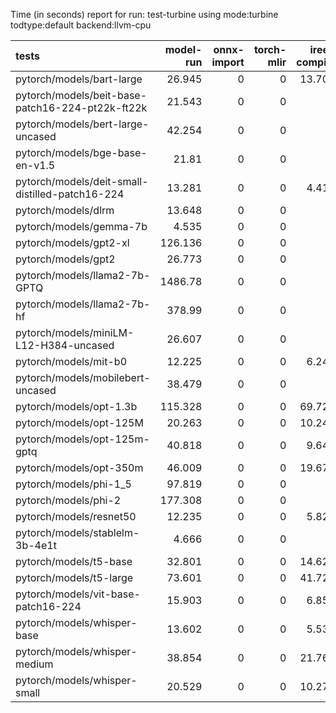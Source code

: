 Time (in seconds) report for run: test-turbine using mode:turbine todtype:default backend:llvm-cpu

| tests                                            |   model-run |   onnx-import |   torch-mlir |   iree-compile |   inference |
|:-------------------------------------------------|------------:|--------------:|-------------:|---------------:|------------:|
| pytorch/models/bart-large                        |      26.945 |             0 |            0 |         13.701 |       0.072 |
| pytorch/models/beit-base-patch16-224-pt22k-ft22k |      21.543 |             0 |            0 |          0     |       0     |
| pytorch/models/bert-large-uncased                |      42.254 |             0 |            0 |          0     |       0     |
| pytorch/models/bge-base-en-v1.5                  |      21.81  |             0 |            0 |          0     |       0     |
| pytorch/models/deit-small-distilled-patch16-224  |      13.281 |             0 |            0 |          4.412 |       0.057 |
| pytorch/models/dlrm                              |      13.648 |             0 |            0 |          0     |       0     |
| pytorch/models/gemma-7b                          |       4.535 |             0 |            0 |          0     |       0     |
| pytorch/models/gpt2-xl                           |     126.136 |             0 |            0 |          0     |       0     |
| pytorch/models/gpt2                              |      26.773 |             0 |            0 |          0     |       0     |
| pytorch/models/llama2-7b-GPTQ                    |    1486.78  |             0 |            0 |          0     |       0     |
| pytorch/models/llama2-7b-hf                      |     378.99  |             0 |            0 |          0     |       0     |
| pytorch/models/miniLM-L12-H384-uncased           |      26.607 |             0 |            0 |          0     |       0     |
| pytorch/models/mit-b0                            |      12.225 |             0 |            0 |          6.241 |       0.055 |
| pytorch/models/mobilebert-uncased                |      38.479 |             0 |            0 |          0     |       0     |
| pytorch/models/opt-1.3b                          |     115.328 |             0 |            0 |         69.729 |       0.074 |
| pytorch/models/opt-125M                          |      20.263 |             0 |            0 |         10.248 |       0.069 |
| pytorch/models/opt-125m-gptq                     |      40.818 |             0 |            0 |          9.641 |       0.071 |
| pytorch/models/opt-350m                          |      46.009 |             0 |            0 |         19.677 |       0.07  |
| pytorch/models/phi-1_5                           |      97.819 |             0 |            0 |          0     |       0     |
| pytorch/models/phi-2                             |     177.308 |             0 |            0 |          0     |       0     |
| pytorch/models/resnet50                          |      12.235 |             0 |            0 |          5.825 |       0.056 |
| pytorch/models/stablelm-3b-4e1t                  |       4.666 |             0 |            0 |          0     |       0     |
| pytorch/models/t5-base                           |      32.801 |             0 |            0 |         14.628 |       0.072 |
| pytorch/models/t5-large                          |      73.601 |             0 |            0 |         41.722 |       0.072 |
| pytorch/models/vit-base-patch16-224              |      15.903 |             0 |            0 |          6.855 |       0.066 |
| pytorch/models/whisper-base                      |      13.602 |             0 |            0 |          5.534 |       0.066 |
| pytorch/models/whisper-medium                    |      38.854 |             0 |            0 |         21.764 |       0.073 |
| pytorch/models/whisper-small                     |      20.529 |             0 |            0 |         10.279 |       0.069 |

